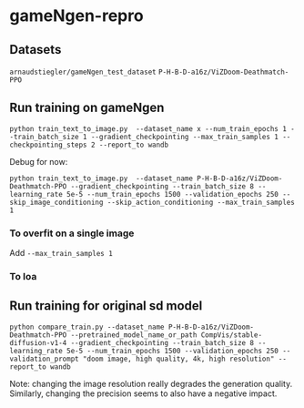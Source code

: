 # gameNgen-repro

## Datasets

`arnaudstiegler/gameNgen_test_dataset`
`P-H-B-D-a16z/ViZDoom-Deathmatch-PPO`

## Run training on gameNgen
```
python train_text_to_image.py  --dataset_name x --num_train_epochs 1 --train_batch_size 1 --gradient_checkpointing --max_train_samples 1 --checkpointing_steps 2 --report_to wandb
```

Debug for now:
```
python train_text_to_image.py  --dataset_name P-H-B-D-a16z/ViZDoom-Deathmatch-PPO --gradient_checkpointing --train_batch_size 8 --learning_rate 5e-5 --num_train_epochs 1500 --validation_epochs 250 --skip_image_conditioning --skip_action_conditioning --max_train_samples 1
```

### To overfit on a single image
Add `--max_train_samples 1`

### To loa


## Run training for original sd model
```
python compare_train.py --dataset_name P-H-B-D-a16z/ViZDoom-Deathmatch-PPO --pretrained_model_name_or_path CompVis/stable-diffusion-v1-4 --gradient_checkpointing --train_batch_size 8 --learning_rate 5e-5 --num_train_epochs 1500 --validation_epochs 250 --validation_prompt "doom image, high quality, 4k, high resolution" --report_to wandb
```

Note: changing the image resolution really degrades the generation quality. Similarly, changing the precision seems to also have a negative impact.